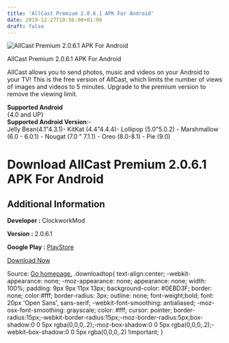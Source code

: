 ```yaml
---
title: 'AllCast Premium 2.0.6.1 APK For Android'
date: 2019-12-27T10:56:00+01:00
draft: false
---
```


![AllCast Premium 2.0.6.1 APK For Android](https://i2.wp.com/apkhome.net/wp-content/uploads/2019/11/AllCast-Premium-2.0.6.1.png "AllCast Premium 2.0.6.1 APK For Android")

  

AllCast Premium 2.0.6.1 APK For Android

AllCast allows you to send photos, music and videos on your Android to your TV! This is the free version of AllCast, which limits the number of views of images and videos to 5 minutes. Upgrade to the premium version to remove the viewing limit.

**Supported Android**  
{4.0 and UP}  
**Supported Android Version**:-  
Jelly Bean(4.1"4.3.1)- KitKat (4.4"4.4.4)- Lollipop (5.0"5.0.2) - Marshmallow (6.0 - 6.0.1) - Nougat (7.0 " 7.1.1) - Oreo (8.0-8.1) - Pie (9.0)

Download AllCast Premium 2.0.6.1 APK For Android
================================================

Additional Information
----------------------

**Developer :** ClockworkMod

**Version :** 2.0.6.1

**Google Play :** [PlayStore](https://play.google.com/store/apps/details?id=com.koushikdutta.cast)

  

[Download Now](https://store4app.co/post/allcast-premium-2-0-6-1-apk-for-android_1574173627)

  
Source: [Go homepage.](https://store4app.co/post/allcast-premium-2-0-6-1-apk-for-android_1574173627) .downloadtop{ text-align:center; -webkit-appearance: none; -moz-appearance: none; appearance: none; width: 100%; padding: 9px 9px 11px 13px; background-color: #0EBD3F; border: none; color:#fff; border-radius: 3px; outline: none; font-weight;bold; font: 20px 'Open Sans', sans-serif; -webkit-font-smoothing: antialiased; -moz-osx-font-smoothing: grayscale; color: #fff; cursor: pointer; border-radius:15px;-webkit-border-radius:15px;-moz-border-radius:5px;box-shadow:0 0 5px rgba(0,0,0,.2);-moz-box-shadow:0 0 5px rgba(0,0,0,.2);-webkit-box-shadow:0 0 5px rgba(0,0,0,.2) !important; }